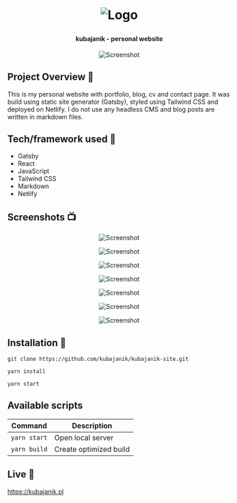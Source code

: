 <h1 align="center">

<br>

<p align="center">
<img src="https://res.cloudinary.com/djc9jias4/image/upload/c_scale,w_78/v1611215919/kubajanik-site/i4fjfun9nh2lrprhartz.webp"  alt="Logo">
</p>

</h1>

<h4 align="center">kubajanik - personal website</h4>

<p align="center">
  <a >
    <img src="https://res.cloudinary.com/djc9jias4/image/upload/v1611215865/kubajanik-site/snbsl3eodyuekt14vskk.webp"
         alt="Screenshot">
  </a>
</p>

## Project Overview 🎉

This is my personal website with portfolio, blog, cv and contact page. It was build using static site generator (Gatsby), styled using Tailwind CSS and deployed on Netlify. I do not use any headless CMS and blog posts are written in markdown files.

## Tech/framework used 🔧

- Gatsby
- React
- JavaScript
- Tailwind CSS
- Markdown
- Netlify

## Screenshots 📺

<p align="center">
    <img src="https://res.cloudinary.com/djc9jias4/image/upload/v1611215456/kubajanik-site/igih3apuxmjgwit1cisy.webp" alt="Screenshot">
</p>

<p align="center">
    <img src="https://res.cloudinary.com/djc9jias4/image/upload/v1611215580/kubajanik-site/vhaolxtt788ecftf2oas.webp" alt="Screenshot">
</p>

<p align="center">
    <img src="https://res.cloudinary.com/djc9jias4/image/upload/v1611215601/kubajanik-site/jecj6wwlv09sfhlh2s9t.webp" alt="Screenshot">
</p>

<p align="center">
    <img src="https://res.cloudinary.com/djc9jias4/image/upload/v1611219762/kubajanik-site/ucjiz79htwtqs2u5vbsm.webp" alt="Screenshot">
</p>

<p align="center">
    <img src="https://res.cloudinary.com/djc9jias4/image/upload/v1611215685/kubajanik-site/cnh0ksc1jmmdg0vgzuxz.webp" alt="Screenshot">
</p>

<p align="center">
    <img src="https://res.cloudinary.com/djc9jias4/image/upload/v1611215740/kubajanik-site/gmzjnyw03i4mgalrysfo.webp" alt="Screenshot">
</p>

<p align="center">
    <img src="https://res.cloudinary.com/djc9jias4/image/upload/v1611219660/kubajanik-site/y6zdshgcjmgpfizysqhs.webp" alt="Screenshot">
</p>

## Installation 💾

``` shell
git clone https://github.com/kubajanik/kubajanik-site.git

yarn install

yarn start
```

## Available scripts

| Command                   | Description                   |
| ------------------------- | ----------------------------- |
| `yarn start`              | Open local server             |
| `yarn build`              | Create optimized build        |


## Live 📍
https://kubajanik.pl
